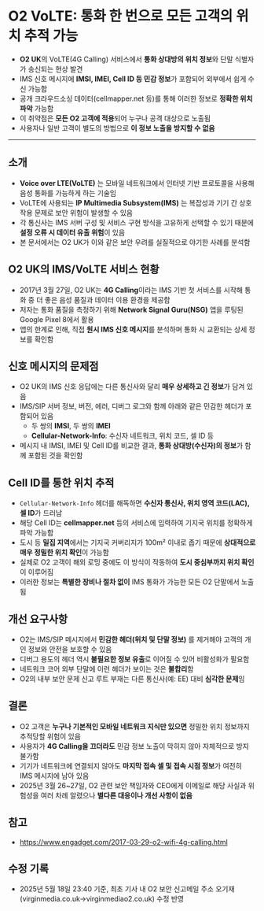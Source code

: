 # O2 VoLTE: 통화 한 번으로 모든 고객의 위치 추적 가능


* **O2 UK**의 VoLTE(4G Calling) 서비스에서 **통화 상대방의 위치 정보**와 단말 식별자가 송신되는 현상 발견
* IMS 신호 메시지에 **IMSI, IMEI, Cell ID 등 민감 정보**가 포함되어 외부에서 쉽게 수신 가능함
* 공개 크라우드소싱 데이터(cellmapper.net 등)를 통해 이러한 정보로 **정확한 위치 파악** 가능함
* 이 취약점은 **모든 O2 고객에 적용**되어 누구나 공격 대상으로 노출됨
* 사용자나 일반 고객이 별도의 방법으로 **이 정보 노출을 방지할 수 없음**

---

소개
--

* **Voice over LTE(VoLTE)** 는 모바일 네트워크에서 인터넷 기반 프로토콜을 사용해 음성 통화를 가능하게 하는 기술임
* VoLTE에 사용되는 **IP Multimedia Subsystem(IMS)** 는 복잡성과 기기 간 상호작용 문제로 보안 위험이 발생할 수 있음
* 각 통신사는 IMS 서버 구성 및 서비스 구현 방식을 고유하게 선택할 수 있기 때문에 **설정 오류 시 데이터 유출 위험**이 있음
* 본 문서에서는 O2 UK가 이와 같은 보안 우려를 실질적으로 야기한 사례를 분석함

O2 UK의 IMS/VoLTE 서비스 현황
-----------------------

* 2017년 3월 27일, O2 UK는 **4G Calling**이라는 IMS 기반 첫 서비스를 시작해 통화 중 더 좋은 음성 품질과 데이터 이용 환경을 제공함
* 저자는 통화 품질을 측정하기 위해 **Network Signal Guru(NSG)** 앱을 루팅된 Google Pixel 8에서 활용
* 앱의 한계로 인해, 직접 **원시 IMS 신호 메시지**를 분석하며 통화 시 교환되는 상세 정보를 확인함

신호 메시지의 문제점
-----------

* O2 UK의 IMS 신호 응답에는 다른 통신사와 달리 **매우 상세하고 긴 정보**가 담겨 있음
* IMS/SIP 서버 정보, 버전, 에러, 디버그 로그와 함께 아래와 같은 민감한 헤더가 포함되어 있음
  + 두 쌍의 **IMSI**, 두 쌍의 **IMEI**
  + **Cellular-Network-Info**: 수신자 네트워크, 위치 코드, 셀 ID 등
* 메시지 내 IMSI, IMEI 및 Cell ID를 비교한 결과, **통화 상대방(수신자)의 정보**가 함께 포함된 것을 확인함

Cell ID를 통한 위치 추적
-----------------

* `Cellular-Network-Info` 헤더를 해독하면 **수신자 통신사, 위치 영역 코드(LAC), 셀 ID**가 드러남
* 해당 Cell ID는 **cellmapper.net** 등의 서비스에 입력하여 기지국 위치를 정확하게 파악 가능함
* 도시 등 **밀집 지역**에서는 기지국 커버리지가 100m² 이내로 좁기 때문에 **상대적으로 매우 정밀한 위치 확인**이 가능함
* 실제로 O2 고객이 해외 로밍 중에도 이 방식이 작동하여 **도시 중심부까지 위치 확인**이 이루어짐
* 이러한 정보는 **특별한 장비나 절차 없이** IMS 통화가 가능한 모든 O2 단말에서 노출됨

개선 요구사항
-------

* O2는 IMS/SIP 메시지에서 **민감한 헤더(위치 및 단말 정보)** 를 제거해야 고객의 개인 정보와 안전을 보호할 수 있음
* 디버그 용도의 헤더 역시 **불필요한 정보 유출**로 이어질 수 있어 비활성화가 필요함
* 네트워크 코어 외부 단말에 이런 헤더가 보이는 것은 **불합리**함
* O2의 내부 보안 문제 신고 루트 부재는 다른 통신사(예: EE) 대비 **심각한 문제**임

결론
--

* O2 고객은 **누구나 기본적인 모바일 네트워크 지식만 있으면** 정밀한 위치 정보까지 추적당할 위험이 있음
* 사용자가 **4G Calling을 끄더라도** 민감 정보 노출이 막히지 않아 자체적으로 방지 불가함
* 기기가 네트워크에 연결되지 않아도 **마지막 접속 셀 및 접속 시점 정보**가 여전히 IMS 메시지에 남아 있음
* 2025년 3월 26~27일, O2 관련 보안 책임자와 CEO에게 이메일로 해당 사실과 위험성을 여러 차례 알렸으나 **별다른 대응이나 개선 사항이 없음**

참고
--

* [<https://www.engadget.com/2017-03-29-o2-wifi-4g-calling.html>](https://www.engadget.com/2017-03-29-o2-wifi-4g-calling.html)

수정 기록
-----

* 2025년 5월 18일 23:40 기준, 최초 기사 내 O2 보안 신고메일 주소 오기재(virginmedia.co.uk→virginmediao2.co.uk) 수정 반영
